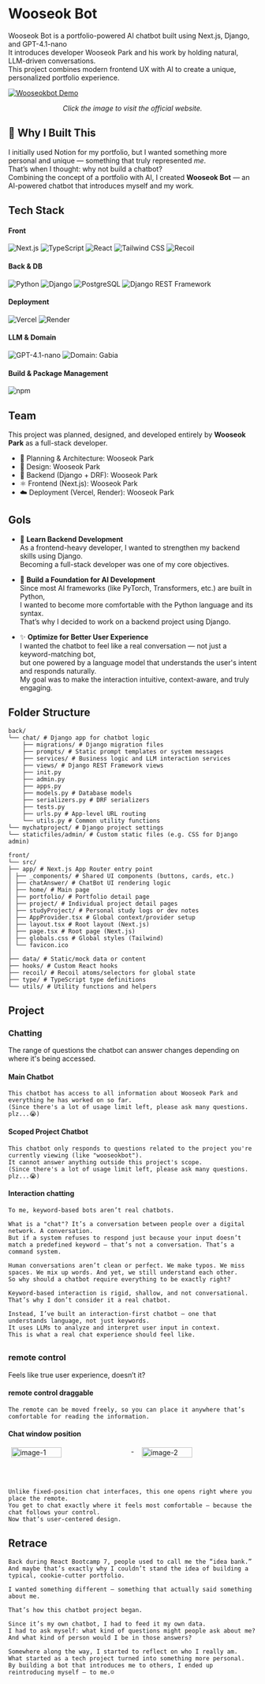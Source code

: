 # Wooseok Bot
Wooseok Bot is a portfolio-powered AI chatbot built using Next.js, Django, and GPT-4.1-nano  
It introduces developer Wooseok Park and his work by holding natural, LLM-driven conversations.  
This project combines modern frontend UX with AI to create a unique, personalized portfolio experience.

[![Wooseokbot Demo](https://github.com/user-attachments/assets/1a9791f3-85ff-4d73-9d7a-6858b1d5e7b8)](https://wooseokbot.com)
<p align="center"><em>Click the image to visit the official website.</em></p>

## 🤔 Why I Built This
I initially used Notion for my portfolio, but I wanted something more personal and unique — something that truly represented *me*.  
That’s when I thought: why not build a chatbot?  
Combining the concept of a portfolio with AI, I created **Wooseok Bot** — an AI-powered chatbot that introduces myself and my work.

##
## Tech Stack
#### Front
![Next.js](https://img.shields.io/badge/Next.js-000000?style=for-the-badge&logo=nextdotjs&logoColor=white)
![TypeScript](https://img.shields.io/badge/TypeScript-3178C6?style=for-the-badge&logo=typescript&logoColor=white)
![React](https://img.shields.io/badge/React-61DAFB?style=for-the-badge&logo=react&logoColor=black)
![Tailwind CSS](https://img.shields.io/badge/Tailwind_CSS-06B6D4?style=for-the-badge&logo=tailwindcss&logoColor=white)
![Recoil](https://img.shields.io/badge/Recoil-3578E5?style=for-the-badge&logo=recoil&logoColor=white)

#### Back & DB
![Python](https://img.shields.io/badge/Python-3776AB?style=for-the-badge&logo=python&logoColor=white)
![Django](https://img.shields.io/badge/Django-092E20?style=for-the-badge&logo=django&logoColor=white)
![PostgreSQL](https://img.shields.io/badge/PostgreSQL-4169E1?style=for-the-badge&logo=postgresql&logoColor=white)
![Django REST Framework](https://img.shields.io/badge/Django%20REST_Framework-092E20?style=for-the-badge&logo=django&logoColor=white)

#### Deployment
![Vercel](https://img.shields.io/badge/Vercel-000000?style=for-the-badge&logo=vercel&logoColor=white)
![Render](https://img.shields.io/badge/Render-46E3B7?style=for-the-badge&logo=render&logoColor=black)

#### LLM & Domain
![GPT-4.1-nano](https://img.shields.io/badge/GPT--4.1--nano-412991?style=for-the-badge&logo=openai&logoColor=white)
![Domain: Gabia](https://img.shields.io/badge/Domain-Gabia-0A1F60?style=for-the-badge&logo=internetarchive&logoColor=white)

#### Build & Package Management
![npm](https://img.shields.io/badge/npm-CB3837?style=for-the-badge&logo=npm&logoColor=white)


## Team
This project was planned, designed, and developed entirely by **Wooseok Park** as a full-stack developer.

- 🧠 Planning & Architecture: Wooseok Park  
- 🎨 Design: Wooseok Park  
- 🧩 Backend (Django + DRF): Wooseok Park  
- ⚛️ Frontend (Next.js): Wooseok Park  
- ☁️ Deployment (Vercel, Render): Wooseok Park

## Gols

- 🧩 **Learn Backend Development**  
  As a frontend-heavy developer, I wanted to strengthen my backend skills using Django.  
  Becoming a full-stack developer was one of my core objectives.

- 🧠 **Build a Foundation for AI Development**  
  Since most AI frameworks (like PyTorch, Transformers, etc.) are built in Python,  
  I wanted to become more comfortable with the Python language and its syntax.  
  That’s why I decided to work on a backend project using Django.

- ✨ **Optimize for Better User Experience**  
  I wanted the chatbot to feel like a real conversation — not just a keyword-matching bot,  
  but one powered by a language model that understands the user's intent and responds naturally.  
  My goal was to make the interaction intuitive, context-aware, and truly engaging.

## Folder Structure
```
back/
└── chat/ # Django app for chatbot logic
    ├── migrations/ # Django migration files
    ├── prompts/ # Static prompt templates or system messages
    ├── services/ # Business logic and LLM interaction services
    ├── views/ # Django REST Framework views
    ├── init.py
    ├── admin.py
    ├── apps.py
    ├── models.py # Database models
    ├── serializers.py # DRF serializers
    ├── tests.py
    ├── urls.py # App-level URL routing
    └── utils.py # Common utility functions
└── mychatproject/ # Django project settings
└── staticfiles/admin/ # Custom static files (e.g. CSS for Django admin)

```

```
front/
└── src/
├── app/ # Next.js App Router entry point
│ ├── _components/ # Shared UI components (buttons, cards, etc.)
│ ├── chatAnswer/ # ChatBot UI rendering logic
│ ├── home/ # Main page
│ ├── portfolio/ # Portfolio detail page
│ ├── project/ # Individual project detail pages
│ ├── studyProject/ # Personal study logs or dev notes
│ ├── AppProvider.tsx # Global context/provider setup
│ ├── layout.tsx # Root layout (Next.js)
│ ├── page.tsx # Root page (Next.js)
│ ├── globals.css # Global styles (Tailwind)
│ └── favicon.ico
│
├── data/ # Static/mock data or content
├── hooks/ # Custom React hooks
├── recoil/ # Recoil atoms/selectors for global state
├── type/ # TypeScript type definitions
└── utils/ # Utility functions and helpers
```

## Project
### Chatting
The range of questions the chatbot can answer changes depending on where it's being accessed.

#### Main Chatbot
```
This chatbot has access to all information about Wooseok Park and everything he has worked on so far.  
(Since there's a lot of usage limit left, please ask many questions. plz...😭)
```
#### Scoped Project Chatbot
```
This chatbot only responds to questions related to the project you're currently viewing (like "wooseokbot").  
It cannot answer anything outside this project's scope.
(Since there's a lot of usage limit left, please ask many questions. plz...😭)
```

#### Interaction chatting

```
To me, keyword-based bots aren’t real chatbots.

What is a "chat"? It’s a conversation between people over a digital network. A conversation.  
But if a system refuses to respond just because your input doesn’t match a predefined keyword — that’s not a conversation. That’s a command system.

Human conversations aren’t clean or perfect. We make typos. We miss spaces. We mix up words. And yet, we still understand each other.  
So why should a chatbot require everything to be exactly right?

Keyword-based interaction is rigid, shallow, and not conversational. That’s why I don’t consider it a real chatbot.

Instead, I’ve built an interaction-first chatbot — one that understands language, not just keywords.  
It uses LLMs to analyze and interpret user input in context.  
This is what a real chat experience should feel like.
```

##

### remote control
Feels like true user experience, doesn’t it?

#### remote control draggable
```
The remote can be moved freely, so you can place it anywhere that’s comfortable for reading the information.

```

#### Chat window position

<div style="display: flex; gap: 16px; justify-content: center; align-items: flex-start; flex-wrap: wrap;">
  <img
    src="https://github.com/user-attachments/assets/976441bd-c02d-4756-93dc-d61ab6d17c8c"
    alt="image-1"
    style="width: 45%; height: auto;"
  />
  -
  <img
    src="https://github.com/user-attachments/assets/121a8cdf-0fc2-43ad-ab38-1bbde1aed548"
    alt="image-2"
    style="width: 45%; height: auto;"
  />
</div>

<br/><br/>

```
Unlike fixed-position chat interfaces, this one opens right where you place the remote.  
You get to chat exactly where it feels most comfortable — because the chat follows your control.  
Now that’s user-centered design.
```



## Retrace
```
Back during React Bootcamp 7, people used to call me the “idea bank.”  
And maybe that’s exactly why I couldn’t stand the idea of building a typical, cookie-cutter portfolio.

I wanted something different — something that actually said something about me.

That’s how this chatbot project began.

Since it’s my own chatbot, I had to feed it my own data.  
I had to ask myself: what kind of questions might people ask about me?  
And what kind of person would I be in those answers?

Somewhere along the way, I started to reflect on who I really am.  
What started as a tech project turned into something more personal.  
By building a bot that introduces me to others, I ended up reintroducing myself — to me.☺️

```
